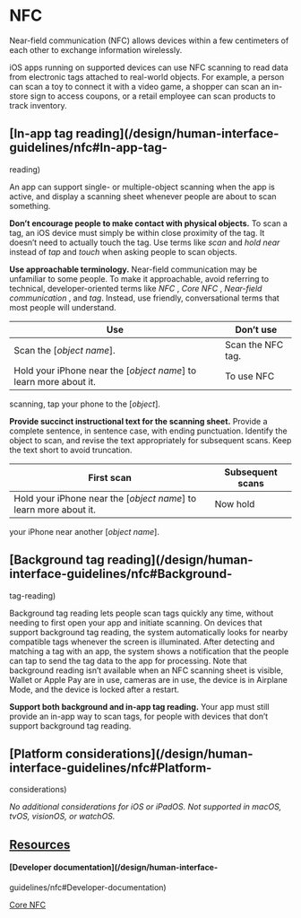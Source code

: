 # NFC

Near-field communication (NFC) allows devices within a few centimeters of each
other to exchange information wirelessly.

iOS apps running on supported devices can use NFC scanning to read data from
electronic tags attached to real-world objects. For example, a person can scan
a toy to connect it with a video game, a shopper can scan an in-store sign to
access coupons, or a retail employee can scan products to track inventory.

## [In-app tag reading](/design/human-interface-guidelines/nfc#In-app-tag-
reading)

An app can support single- or multiple-object scanning when the app is active,
and display a scanning sheet whenever people are about to scan something.

**Don’t encourage people to make contact with physical objects.** To scan a
tag, an iOS device must simply be within close proximity of the tag. It
doesn’t need to actually touch the tag. Use terms like _scan_ and _hold near_
instead of _tap_ and _touch_ when asking people to scan objects.

**Use approachable terminology.** Near-field communication may be unfamiliar
to some people. To make it approachable, avoid referring to technical,
developer-oriented terms like _NFC_ , _Core NFC_ , _Near-field communication_
, and _tag_. Instead, use friendly, conversational terms that most people will
understand.

Use| Don’t use  
---|---  
Scan the [_object name_].| Scan the NFC tag.  
Hold your iPhone near the [_object name_] to learn more about it.| To use NFC
scanning, tap your phone to the [_object_].  
  
**Provide succinct instructional text for the scanning sheet.** Provide a
complete sentence, in sentence case, with ending punctuation. Identify the
object to scan, and revise the text appropriately for subsequent scans. Keep
the text short to avoid truncation.

First scan| Subsequent scans  
---|---  
Hold your iPhone near the [_object name_] to learn more about it.| Now hold
your iPhone near another [_object name_].  
  
## [Background tag reading](/design/human-interface-guidelines/nfc#Background-
tag-reading)

Background tag reading lets people scan tags quickly any time, without needing
to first open your app and initiate scanning. On devices that support
background tag reading, the system automatically looks for nearby compatible
tags whenever the screen is illuminated. After detecting and matching a tag
with an app, the system shows a notification that the people can tap to send
the tag data to the app for processing. Note that background reading isn’t
available when an NFC scanning sheet is visible, Wallet or Apple Pay are in
use, cameras are in use, the device is in Airplane Mode, and the device is
locked after a restart.

**Support both background and in-app tag reading.** Your app must still
provide an in-app way to scan tags, for people with devices that don’t support
background tag reading.

## [Platform considerations](/design/human-interface-guidelines/nfc#Platform-
considerations)

 _No additional considerations for iOS or iPadOS. Not supported in macOS,
tvOS, visionOS, or watchOS._

## [Resources](/design/human-interface-guidelines/nfc#Resources)

#### [Developer documentation](/design/human-interface-
guidelines/nfc#Developer-documentation)

[Core NFC](/documentation/CoreNFC)

